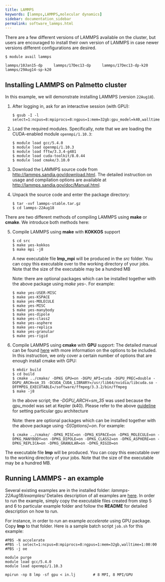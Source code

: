 ```yaml
---
title: LAMMPS
keywords: [lammps,LAMMPS,molecular dynamics]
sidebar: documentation_sidebar
permalink: software_lammps.html
---
```


There are a few different versions of LAMMPS available on the cluster,
but users are encouraged to install their own version of LAMMPS
in case newer versions different configurations are desired.

~~~
$ module avail lammps

lammps/10Jan15-dp     lammps/17Dec13-dp     lammps/17Dec13-dp-k20 lammps/29Aug14-sp-k20
~~~

## Installing LAMMPS on Palmetto cluster

In this example, we will demonstrate installing LAMMPS (version `22Aug18`).

1.  After logging in, ask for an interactive session (with GPU):

    ~~~
    $ qsub -I -l select=1:ncpus=8:mpiprocs=8:ngpus=1:mem=32gb:gpu_model=k40,walltime=2:00:00
    ~~~

2.  Load the required modules. Specifically, note that we are loading the CUDA-enabled
module `openmpi/1.10.3`:

    ~~~~
    $ module load gcc/5.4.0
    $ module load openmpi/1.10.3
    $ module load fftw/3.3.4-g481
    $ module load cuda-toolkit/8.0.44
    $ module load cmake/3.10.0    
    ~~~~

3.  Download the LAMMPS source code from http://lammps.sandia.gov/download.html.
The detailed instruction on usage and compilation options are available 
at http://lammps.sandia.gov/doc/Manual.html.

4.  Unpack the source code and enter the package directory:

    ~~~
    $ tar -xvf lammps-stable.tar.gz
    $ cd lammps-22Aug18
    ~~~
There are two different methods of compiling LAMMPS using **make** or **cmake**. We introduce both methods here:

5.  Compile LAMMPS using **make** with **KOKKOS**  support

    ~~~
    $ cd src
    $ make yes-kokkos 
    $ make mpi -j8 
    ~~~
    
    A new executable file **lmp_mpi** will be produced in the *src* folder. You can copy this executable over to the working directory of your jobs. Note that the size of the executable may be a hundred MB
    
    Note: there are optional packages which can be installed together with the above package using *make yes-*. For example: 
    
    ~~~
    $ make yes-USER-MISC
    $ make yes-KSPACE
    $ make yes-MOLECULE
    $ make yes-MISC
    $ make yes-manybody
    $ make yes-dipole
    $ make yes-class2
    $ make yes-asphere
    $ make yes-replica
    $ make yes-granular
    $ make yes-rigid
    ~~~

6.  Compile LAMMPS using **cmake** with **GPU** support:
    The detailed manual can be found [here](https://github.com/lammps/lammps/blob/master/cmake/README.md) with more information on the options to be included. In this instruction, we only cover a certain number of options that are enough install cmake with GPU:

    ~~~
    $ mkdir build
    $ cd build
    $ cmake ../cmake/ -DPKG_GPU=on -DGPU_API=cuda -DGPU_PREC=double -DGPU_ARCH=sm_35 -DCUDA_CUDA_LIBRARY=/usr/lib64/nvidia/libcuda.so -DFFMPEG_EXECUTABLE=/software/ffmpeg/3.3.2/bin/ffmpeg
    $ make -j8
    ~~~

    In the above script; the *-DGPU_ARCH=sm_35* was used because the gpu_model was set at Kepler (k40). Please refer to the above [guideline](https://github.com/lammps/lammps/blob/master/cmake/README.md) for setting particular gpu architecture

    Note: there are optional packages which can be installed together with the above package using *-D[Options]=on*. For example: 

    ~~~
    $ cmake ../cmake/ -DPKG_MISC=on -DPKG_KSPACE=on -DPKG_MOLECULE=on -DPKG_MANYBODY=on -DPKG_DIPOLE=on -DPKG_CLASS2=on -DPKG_ASPHERE=on -DPKG_REPLICA=on -DPKG_GRANULAR=on -DPKG_RIGID=on
    ~~~
    
The executable file **lmp** will be produced. You can copy this executable over to the working directory of your jobs.
Note that the size of the executable may be a hundred MB.

## Running LAMMPS - an example

Several existing examples are in the installed folder: *lammps-22Aug18/examples/*
Detailes description of all examples are [here](https://lammps.sandia.gov/doc/Examples.html#).
In order to run the example, simply copy the executable files created from step 5 and 6 to particular example folder and follow the **README** for detailed description on how to run.

For instance, in order to run an example *accelerate* using GPU package. Copy **lmp** to that folder.
Here is a sample batch script `job.sh` for this example:

~~~
#PBS -N accelerate 
#PBS -l select=1:ncpus=8:mpiprocs=8:ngpus=1:mem=32gb,walltime=1:00:00
#PBS -j oe

module purge
module load gcc/5.4.0
module load openmpi/1.10.3

mpirun -np 8 lmp -sf gpu < in.lj        # 8 MPI, 8 MPI/GPU
~~~
